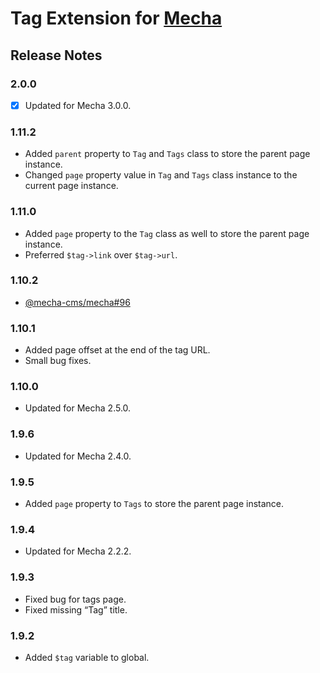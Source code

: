 Tag Extension for [Mecha](https://github.com/mecha-cms/mecha)
=============================================================

Release Notes
-------------

### 2.0.0

 - [x] Updated for Mecha 3.0.0.

### 1.11.2

 - Added `parent` property to `Tag` and `Tags` class to store the parent page instance.
 - Changed `page` property value in `Tag` and `Tags` class instance to the current page instance.

### 1.11.0

 - Added `page` property to the `Tag` class as well to store the parent page instance.
 - Preferred `$tag->link` over `$tag->url`.

### 1.10.2

 - [@mecha-cms/mecha#96](https://github.com/mecha-cms/mecha/issues/96)

### 1.10.1

 - Added page offset at the end of the tag URL.
 - Small bug fixes.

### 1.10.0

 - Updated for Mecha 2.5.0.

### 1.9.6

 - Updated for Mecha 2.4.0.

### 1.9.5

 - Added `page` property to `Tags` to store the parent page instance.

### 1.9.4

 - Updated for Mecha 2.2.2.

### 1.9.3

 - Fixed bug for tags page.
 - Fixed missing “Tag” title.

### 1.9.2

 - Added `$tag` variable to global.
